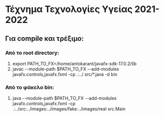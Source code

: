 # Τέχνημα Τεχνολογίες Υγείας 2021-2022

## Για compile και τρέξιμο:
### Από το root directory:
1. export PATH_TO_FX=/home/antokarant/javafx-sdk-17.0.2/lib
2. javac --module-path $PATH_TO_FX --add-modules javafx.controls,javafx.fxml -cp .:../  src/*.java -d bin
### Από το φάκελο bin:
1. java --module-path $PATH_TO_FX --add-modules javafx.controls,javafx.fxml -cp .:../src:../images:../images/fake:../images/real  src.Main
